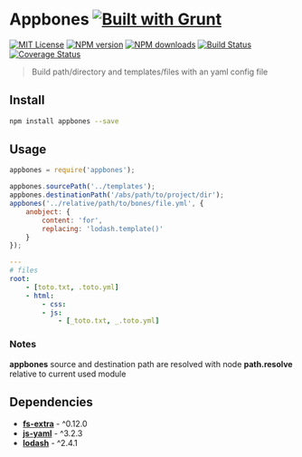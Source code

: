 
# Appbones [![Built with Grunt][grunt-img]](http://gruntjs.com/)

[![MIT License][license-img]][license-url] [![NPM version][npm-version-img]][npm-url] [![NPM downloads][npm-downloads-img]][npm-url] [![Build Status][travis-img]][travis-url] [![Coverage Status][coverall-img]][coverall-url]

> Build path/directory and templates/files with an yaml config file

## Install

```bash
npm install appbones --save
```

## Usage

```js
appbones = require('appbones');

appbones.sourcePath('../templates');
appbones.destinationPath('/abs/path/to/project/dir');
appbones('../relative/path/to/bones/file.yml', {
    anobject: {
        content: 'for',
        replacing: 'lodash.template()'
    }
});
```

```yaml
---
# files
root:
    - [toto.txt, .toto.yml]
    - html:
        - css:
        - js:
            - [_toto.txt, _.toto.yml]
```

### Notes

**appbones** source and destination path are resolved with node **path.resolve** relative to current used module

## Dependencies

* [**fs-extra**](https://github.com/jprichardson/node-fs-extra) - ^0.12.0
* [**js-yaml**](https://github.com/nodeca/js-yaml) - ^3.2.3
* [**lodash**](https://lodash.com) - ^2.4.1


[grunt-img]: https://cdn.gruntjs.com/builtwith.png

[license-img]: http://img.shields.io/badge/license-MIT-blue.svg?style=flat-square
[license-url]: LICENSE-MIT

[coverall-url]: https://coveralls.io/r/sixertoy/appbones
[coverall-img]: https://img.shields.io/coveralls/sixertoy/appbones.svg?style=flat-square

[npm-url]: https://npmjs.org/package/appbones
[npm-version-img]: http://img.shields.io/npm/v/appbones.svg?style=flat-square
[npm-downloads-img]: http://img.shields.io/npm/dm/appbones.svg?style=flat-square

[travis-url]: https://travis-ci.org/sixertoy/appbones
[travis-img]: http://img.shields.io/travis/sixertoy/appbones.svg?style=flat-square
